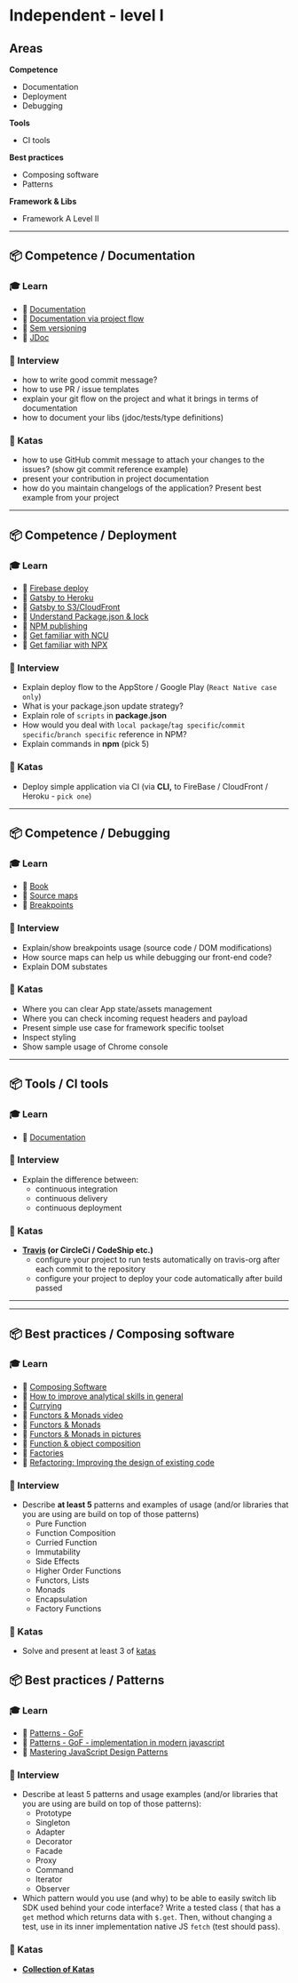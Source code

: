 # Independent - level I

## Areas

**Competence**

- Documentation
- Deployment
- Debugging

**Tools**

- CI tools

**Best practices**

- Composing software
- Patterns

**Framework & Libs**

- Framework A Level II

---

## 📦 Competence / Documentation

### 🎓 Learn

- 📗 [Documentation](https://www.writethedocs.org/guide/)
- 📗 [Documentation via project flow](https://medium.com/selleo/github-on-steroids-video-70a957de804f)
- 📗 [Sem versioning](https://semver.org/)
- 📗 [JDoc](https://github.com/jsdoc/jsdoc)


### 🎤 Interview

- how to write good commit message?
- how to use PR / issue templates
- explain your git flow on the project and what it brings in terms of documentation
- how to document your libs (jdoc/tests/type definitions)

### 📝 Katas

- how to use GitHub commit message to attach your changes to the issues? (show git commit reference example)
- present your contribution in project documentation
- how do you maintain changelogs of the application? Present best example from your project

---

## 📦 Competence / Deployment

### 🎓 Learn

- 📗 [Firebase deploy](https://firebase.google.com/docs/hosting/deploying)
- 📗 [Gatsby to Heroku](https://www.gatsbyjs.org/docs/deploying-to-heroku/)
- 📗 [Gatsby to S3/CloudFront](https://www.gatsbyjs.org/docs/deploying-to-s3-cloudfront/)
- 📗 [Understand Package.json & lock](https://docs.npmjs.com/files/package.json)
- 📗 [NPM publishing](https://docs.npmjs.com/packages-and-modules/contributing-packages-to-the-registry)
- 📗 [Get familiar with NCU](https://github.com/tjunnone/npm-check-updates)
- 📗 [Get familiar with NPX](https://www.npmjs.com/package/npx)

### 🎤 Interview

- Explain deploy flow to the AppStore / Google Play (`React Native case only`)
- What is your package.json update strategy?
- Explain role of `scripts` in **package.json**
- How would you deal with `local package`/`tag specific`/`commit specific`/`branch specific` reference in NPM?
- Explain commands in **npm** (pick 5)

### 📝 Katas

- Deploy simple application via CI (via **CLI,** to FireBase / CloudFront / Heroku - `pick one`)

---

## 📦 Competence / Debugging

### 🎓 Learn

- 📗 [Book](https://www.amazon.com/Effective-Debugging-Specific-Software-Development-ebook-dp-B01HMR617O/dp/B01HMR617O/ref=mt_kindle?_encoding=UTF8&me=&qid=)
- 📗 [Source maps](https://developers.google.com/web/tools/chrome-devtools/javascript/source-maps)
- 📗 [Breakpoints](https://developers.google.com/web/tools/chrome-devtools/javascript/breakpoints)

### 🎤 Interview

- Explain/show breakpoints usage (source code / DOM modifications)
- How source maps can help us while debugging our front-end code?
- Explain DOM substates

### 📝 Katas

- Where you can clear App state/assets management
- Where you can check incoming request headers and payload
- Present simple use case for framework specific toolset
- Inspect styling
- Show sample usage of Chrome console

---

## 📦 Tools / CI tools

### 🎓 Learn

- 📗 [Documentation](https://docs.travis-ci.com/)

### 🎤 Interview

- Explain the difference between:
    - continuous integration
    - continuous delivery
    - continuous deployment

### 📝 Katas

- **[Travis](https://docs.travis-ci.com/) (or CircleCi / CodeShip etc.)**
    - configure your project to run tests automatically on travis-org after each commit to the repository
    - configure your project to deploy your code automatically after build passed

---



---

## 📦 **Best practices / Composing software**

### 🎓 Learn

- 📗 [Composing Software](https://leanpub.com/composingsoftware)
- 📗 [How to improve analytical skills in general](https://www.wikihow.com/Improve-Analytical-Skills)
- 📗 [Currying](https://www.sitepoint.com/currying-in-functional-javascript/)
- 📗 [Functors & Monads video](https://www.youtube.com/watch?v=2jp8N6Ha7tY)
- 📗 [Functors & Monads](https://hackernoon.com/functional-javascript-functors-monads-and-promises-679ce2ab8abe)
- 📗 [Functors & Monads in pictures](https://medium.com/@tzehsiang/javascript-functor-applicative-monads-in-pictures-b567c6415221)
- 📗 [Function & object composition](https://alligator.io/js/class-composition/)
- 📗 [Factories](https://medium.com/javascript-scene/javascript-factory-functions-with-es6-4d224591a8b1)
- 📙 [Refactoring: Improving the design of existing code](https://www.amazon.com/dp/B07LCM8RG2/)

### 🎤 Interview

- Describe **at least 5** patterns and examples of usage (and/or libraries that you are using are build on top of those patterns)
    - Pure Function
    - Function Composition
    - Curried Function
    - Immutability
    - Side Effects
    - Higher Order Functions
    - Functors, Lists
    - Monads
    - Encapsulation
    - Factory Functions

### 📝 Katas

- Solve and present at least 3 of [katas](https://www.codewars.com/collections/javascript-patterns)

## 📦 **Best practices / Patterns**

### 🎓 Learn

- 📗 [Patterns - GoF](https://www.dofactory.com/javascript/design-patterns)
- 📗 [Patterns - GoF - implementation in modern javascript](https://github.com/fbeline/Design-Patterns-JS)
- 📙 [Mastering JavaScript Design Patterns](https://www.amazon.com/Mastering-JavaScript-Design-Patterns-applications-ebook/dp/B07D6LQNK3)


### 🎤 Interview

- Describe at least 5 patterns and usage examples (and/or libraries that you are using are build on top of those patterns):
  - Prototype
  - Singleton
  - Adapter
  - Decorator
  - Facade
  - Proxy
  - Command
  - Iterator
  - Observer
- Which pattern would you use (and why) to be able to easily switch lib SDK used behind your code interface? Write a tested class ( that has a `get` method which returns data with `$.get`. Then, without changing a test, use in its inner implementation native JS `fetch` (test should pass).

### 📝 Katas

- [**Collection of Katas**](https://www.codewars.com/collections/javascript-patterns)